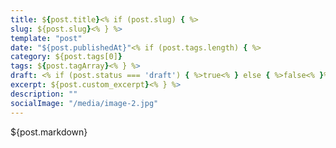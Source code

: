 ```yaml
---
title: ${post.title}<% if (post.slug) { %>
slug: ${post.slug}<% } %>
template: "post"
date: "${post.publishedAt}"<% if (post.tags.length) { %>
category: ${post.tags[0]}
tags: ${post.tagArray}<% } %>
draft: <% if (post.status === 'draft') { %>true<% } else { %>false<% }%><% if (post.custom_excerpt) { %>
excerpt: ${post.custom_excerpt}<% } %>
description: ""
socialImage: "/media/image-2.jpg"
---
```


${post.markdown}
